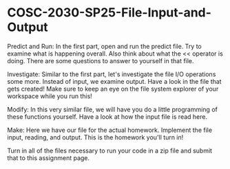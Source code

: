 # COSC-2030-SP25-File-Input-and-Output

Predict and Run:  In the first part, open and run the predict file.  Try to examine what is happening overall.  Also think about what the << operator is doing.   There are some questions to answer to yourself in that file.

Investigate:  Similar to the first part, let's investigate the file I/O operations some more.  Instead of input, we examine output.  Have a look in the file that gets created!    Make sure to keep an eye on the file system explorer of your workspace while you run this!

Modify:  In this very similar file, we will have you do a little programming of these functions yourself.  Have a look at how the input file is read here.

Make:  Here we have our file for the actual homework.  Implement the file input, reading, and output.  This is the homework you'll turn in!  

Turn in all of the files necessary to run your code in a zip file and submit that to this assignment page.

